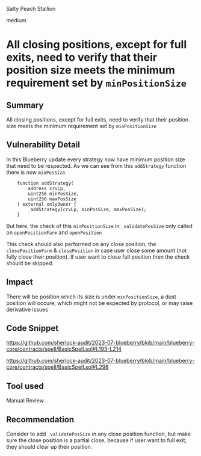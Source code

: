 Salty Peach Stallion

medium

# All closing positions, except for full exits, need to verify that their position size meets the minimum requirement set by `minPositionSize`
## Summary

All closing positions, except for full exits, need to verify that their position size meets the minimum requirement set by `minPositionSize`

## Vulnerability Detail

In this Blueberry update every strategy now have minimum position size that need to be respected. As we can see from this `addStrategy` function there is now `minPosSize`.

```solidity
    function addStrategy(
        address crvLp,
        uint256 minPosSize,
        uint256 maxPosSize
    ) external onlyOwner {
        _addStrategy(crvLp, minPosSize, maxPosSize);
    }
```

But here, the check of this `minPositionSize` in `_validatePosSize` only called on `openPositionFarm` and `openPosition`

This check should also performed on any close position, the `closePositionFarm` & `closePosition` in case user close some amount (not fully close their position). If user want to close full position then the check should be skipped.

## Impact

There will be position which its size is under `minPositionSize`, a dust position will occure, which might not be expected by protocol, or may raise derivative issues

## Code Snippet

https://github.com/sherlock-audit/2023-07-blueberry/blob/main/blueberry-core/contracts/spell/BasicSpell.sol#L193-L214

https://github.com/sherlock-audit/2023-07-blueberry/blob/main/blueberry-core/contracts/spell/BasicSpell.sol#L298

## Tool used

Manual Review

## Recommendation

Consider to add `_validatePosSize` in any close position function, but make sure the close position is a partial close, because if user want to full exit, they should clear up their position.
